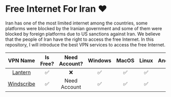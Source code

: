 # Free Internet For Iran ❤️ 

Iran has one of the most limited internet among the countries, some platforms were blocked by the Iranian government and some of them were blocked by foreign platforms due to US sanctions against Iran. We believe that the people of Iran have the right to access the free Internet. In this repository, I will introduce the best VPN services to access the free Internet.

|              **VPN Name**             | **Is Free?** | **Need Account?** | **Windows** | **MacOS** | **Linux** | **Android** | **iOS** | **Browser Extension** |                 **Download**                |
|:-------------------------------------:|:------------:|:-----------------:|:-----------:|:---------:|:---------:|:-----------:|:-------:|:---------------------:|:-------------------------------------------:|
|     [Lantern](https://lantern.io/)    |       ✅      |         ❌         |      ✅      |     ✅     |     ✅     |      ✅      |    ✅    |           ❌           |   [Download](https://lantern.io/download)   |
| [Windscribe](https://windscribe.com/) |       ✅      |    Need Account   |      ✅      |     ✅     |     ✅     |      ✅      |    ✅    |           ✅           | [Download](https://windscribe.com/download) |
